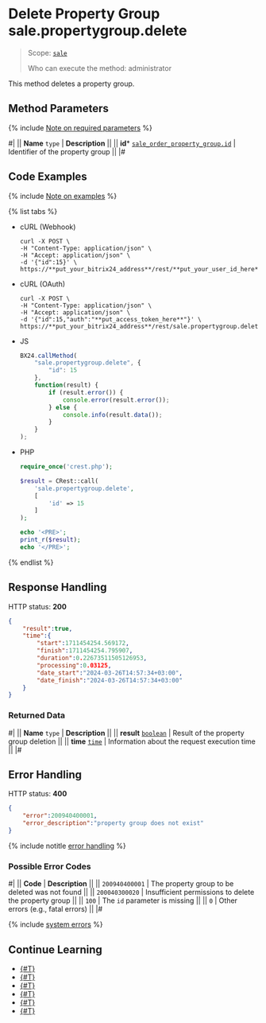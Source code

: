# Delete Property Group sale.propertygroup.delete

> Scope: [`sale`](../../scopes/permissions.md)
>
> Who can execute the method: administrator

This method deletes a property group.

## Method Parameters

{% include [Note on required parameters](../../../_includes/required.md) %}

#|
|| **Name**
`type` | **Description** ||
|| **id***
[`sale_order_property_group.id`](../data-types.md) | Identifier of the property group ||
|#

## Code Examples

{% include [Note on examples](../../../_includes/examples.md) %}

{% list tabs %}

- cURL (Webhook)

    ```http
    curl -X POST \
    -H "Content-Type: application/json" \
    -H "Accept: application/json" \
    -d '{"id":15}' \
    https://**put_your_bitrix24_address**/rest/**put_your_user_id_here**/**put_your_webhook_here**/sale.propertygroup.delete
    ```

- cURL (OAuth)

    ```http
    curl -X POST \
    -H "Content-Type: application/json" \
    -H "Accept: application/json" \
    -d '{"id":15,"auth":"**put_access_token_here**"}' \
    https://**put_your_bitrix24_address**/rest/sale.propertygroup.delete
    ```

- JS

    ```js
    BX24.callMethod(
        "sale.propertygroup.delete", {
            "id": 15
        },
        function(result) {
            if (result.error()) {
                console.error(result.error());
            } else {
                console.info(result.data());
            }
        }
    );
    ```

- PHP

    ```php
    require_once('crest.php');

    $result = CRest::call(
        'sale.propertygroup.delete',
        [
            'id' => 15
        ]
    );

    echo '<PRE>';
    print_r($result);
    echo '</PRE>';
    ```

{% endlist %}

## Response Handling

HTTP status: **200**

```json
{
    "result":true,
    "time":{
        "start":1711454254.569172,
        "finish":1711454254.795907,
        "duration":0.22673511505126953,
        "processing":0.03125,
        "date_start":"2024-03-26T14:57:34+03:00",
        "date_finish":"2024-03-26T14:57:34+03:00"
    }
}
```

### Returned Data

#|
|| **Name**
`type` | **Description** ||
|| **result**
[`boolean`](../../data-types.md) | Result of the property group deletion ||
|| **time**
[`time`](../../data-types.md) | Information about the request execution time ||
|#

## Error Handling

HTTP status: **400**

```json
{ 
    "error":200940400001,
    "error_description":"property group does not exist"
}
```

{% include notitle [error handling](../../../_includes/error-info.md) %}

### Possible Error Codes

#|
|| **Code** | **Description** ||
|| `200940400001` | The property group to be deleted was not found ||
|| `200040300020` | Insufficient permissions to delete the property group ||
|| `100` | The `id` parameter is missing ||
|| `0` | Other errors (e.g., fatal errors) ||
|#

{% include [system errors](../../../_includes/system-errors.md) %}

## Continue Learning

- [{#T}](./index.md)
- [{#T}](./sale-property-group-add.md)
- [{#T}](./sale-property-group-update.md)
- [{#T}](./sale-property-group-get.md)
- [{#T}](./sale-property-group-list.md)
- [{#T}](./sale-property-group-get-fields.md)